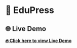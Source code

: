# 🚀 EduPress


## 🌐 Live Demo

**[🔥 Click here to view Live Demo](https://talipabbas.github.io/Mid-project-master/)**
